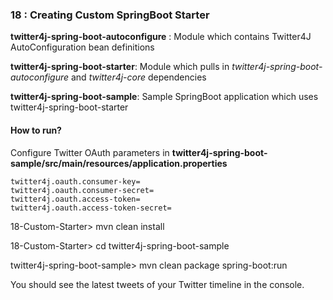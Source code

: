 ### 18 : Creating Custom SpringBoot Starter

**twitter4j-spring-boot-autoconfigure** : Module which contains Twitter4J AutoConfiguration bean definitions

**twitter4j-spring-boot-starter**: Module which pulls in *twitter4j-spring-boot-autoconfigure* and *twitter4j-core* dependencies

**twitter4j-spring-boot-sample**: Sample SpringBoot application which uses twitter4j-spring-boot-starter


#### How to run?

Configure Twitter OAuth parameters in **twitter4j-spring-boot-sample/src/main/resources/application.properties**

```properties
twitter4j.oauth.consumer-key=
twitter4j.oauth.consumer-secret=
twitter4j.oauth.access-token=
twitter4j.oauth.access-token-secret=
```

18-Custom-Starter> mvn clean install

18-Custom-Starter> cd twitter4j-spring-boot-sample

twitter4j-spring-boot-sample> mvn clean package spring-boot:run

You should see the latest tweets of your Twitter timeline in the console.

